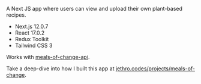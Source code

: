 A Next JS app where users can view and upload their own plant-based recipes.

- Next.js 12.0.7
- React 17.0.2
- Redux Toolkit
- Tailwind CSS 3

Works with [meals-of-change-api](https://github.com/jro31/meals-of-change-api).

Take a deep-dive into how I built this app at [jethro.codes/projects/meals-of-change](https://jethro.codes/projects/meals-of-change).
